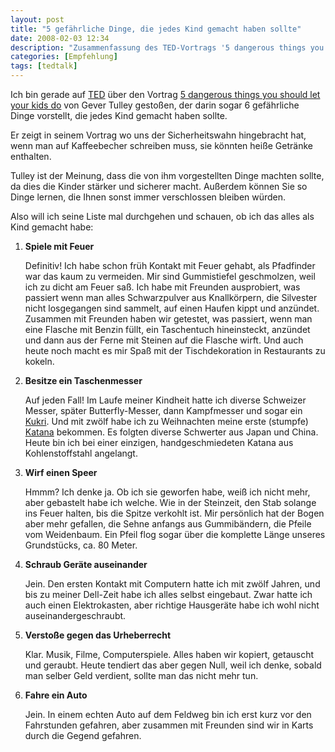 ```yaml
---
layout: post
title: "5 gefährliche Dinge, die jedes Kind gemacht haben sollte"
date: 2008-02-03 12:34
description: "Zusammenfassung des TED-Vortrags '5 dangerous things you should let your kids do' von Gever Tulley."
categories: [Empfehlung]
tags: [tedtalk]
---
```


Ich bin gerade auf [TED](http://www.ted.com/) über den Vortrag [5 dangerous things you should let your kids do](http://www.youtube.com/watch?v=NXhddUqNNjo) von Gever Tulley gestoßen, der darin sogar 6 gefährliche Dinge vorstellt, die jedes Kind gemacht haben sollte.

Er zeigt in seinem Vortrag wo uns der Sicherheitswahn hingebracht hat, wenn man auf Kaffeebecher schreiben muss, sie könnten heiße Getränke enthalten.

Tulley ist der Meinung, dass die von ihm vorgestellten Dinge machten sollte, da dies die Kinder stärker und sicherer macht. Außerdem können Sie so Dinge lernen, die Ihnen sonst immer verschlossen bleiben würden.

Also will ich seine Liste mal durchgehen und schauen, ob ich das alles als Kind gemacht habe:

1.  **Spiele mit Feuer**

    Definitiv! Ich habe schon früh Kontakt mit Feuer gehabt, als Pfadfinder war das kaum zu vermeiden. Mir sind Gummistiefel geschmolzen, weil ich zu dicht am Feuer saß. Ich habe mit Freunden ausprobiert, was passiert wenn man alles Schwarzpulver aus Knallkörpern, die Silvester nicht losgegangen sind sammelt, auf einen Haufen kippt und anzündet. Zusammen mit Freunden haben wir getestet, was passiert, wenn man eine Flasche mit Benzin füllt, ein Taschentuch hineinsteckt, anzündet und dann aus der Ferne mit Steinen auf die Flasche wirft. Und auch heute noch macht es mir Spaß mit der Tischdekoration in Restaurants zu kokeln.

2.  **Besitze ein Taschenmesser**

    Auf jeden Fall! Im Laufe meiner Kindheit hatte ich diverse Schweizer Messer, später Butterfly-Messer, dann Kampfmesser und sogar ein [Kukri](http://de.wikipedia.org/wiki/Kukri). Und mit zwölf habe ich zu Weihnachten meine erste (stumpfe) [Katana](http://de.wikipedia.org/wiki/Katana) bekommen. Es folgten diverse Schwerter aus Japan und China. Heute bin ich bei einer einzigen, handgeschmiedeten Katana aus Kohlenstoffstahl angelangt.

3. **Wirf einen Speer**

    Hmmm? Ich denke ja. Ob ich sie geworfen habe, weiß ich nicht mehr, aber gebastelt habe ich welche. Wie in der Steinzeit, den Stab solange ins Feuer halten, bis die Spitze verkohlt ist. Mir persönlich hat der Bogen aber mehr gefallen, die Sehne anfangs aus Gummibändern, die Pfeile vom Weidenbaum. Ein Pfeil flog sogar über die komplette Länge unseres Grundstücks, ca. 80 Meter.

4. **Schraub Geräte auseinander**

    Jein. Den ersten Kontakt mit Computern hatte ich mit zwölf Jahren, und bis zu meiner Dell-Zeit habe ich alles selbst eingebaut. Zwar hatte ich auch einen Elektrokasten, aber richtige Hausgeräte habe ich wohl nicht auseinandergeschraubt.

5. **Verstoße gegen das Urheberrecht**

    Klar. Musik, Filme, Computerspiele. Alles haben wir kopiert, getauscht und geraubt. Heute tendiert das aber gegen Null, weil ich denke, sobald man selber Geld verdient, sollte man das nicht mehr tun.

6. **Fahre ein Auto**

    Jein. In einem echten Auto auf dem Feldweg bin ich erst kurz vor den Fahrstunden gefahren, aber zusammen mit Freunden sind wir in Karts durch die Gegend gefahren.
